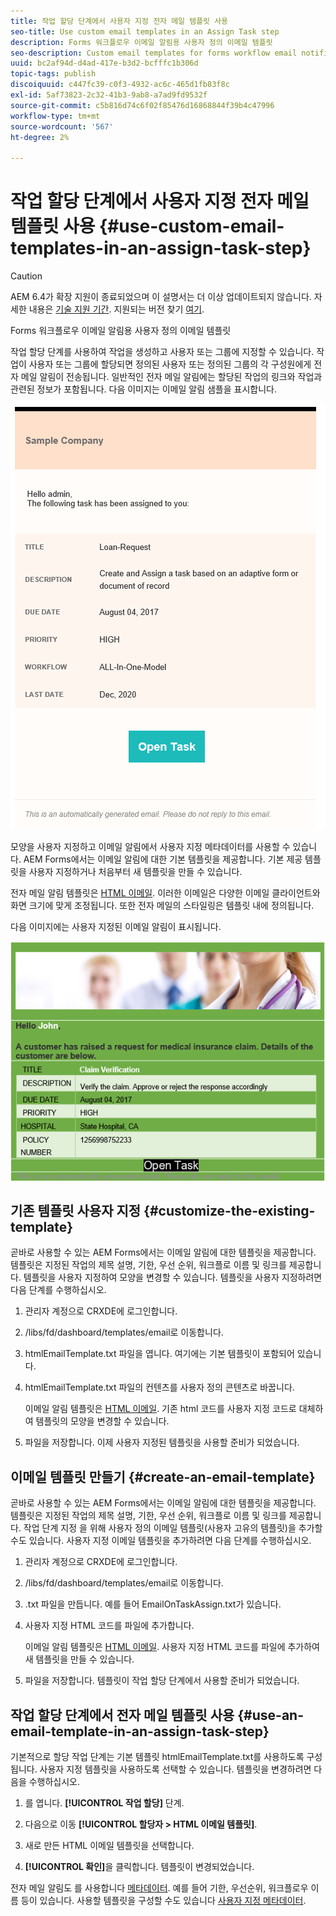```yaml
---
title: 작업 할당 단계에서 사용자 지정 전자 메일 템플릿 사용
seo-title: Use custom email templates in an Assign Task step
description: Forms 워크플로우 이메일 알림용 사용자 정의 이메일 템플릿
seo-description: Custom email templates for forms workflow email notifications
uuid: bc2af94d-d4ad-417e-b3d2-bcfffc1b306d
topic-tags: publish
discoiquuid: c447fc39-c0f3-4932-ac6c-465d1fb83f8c
exl-id: 5af73823-2c32-41b3-9ab8-a7ad9fd9532f
source-git-commit: c5b816d74c6f02f85476d16868844f39b4c47996
workflow-type: tm+mt
source-wordcount: '567'
ht-degree: 2%

---
```


# 작업 할당 단계에서 사용자 지정 전자 메일 템플릿 사용 {#use-custom-email-templates-in-an-assign-task-step}

>[!CAUTION]
>
>AEM 6.4가 확장 지원이 종료되었으며 이 설명서는 더 이상 업데이트되지 않습니다. 자세한 내용은 [기술 지원 기간](https://helpx.adobe.com/kr/support/programs/eol-matrix.html). 지원되는 버전 찾기 [여기](https://experienceleague.adobe.com/docs/).

Forms 워크플로우 이메일 알림용 사용자 정의 이메일 템플릿

작업 할당 단계를 사용하여 작업을 생성하고 사용자 또는 그룹에 지정할 수 있습니다. 작업이 사용자 또는 그룹에 할당되면 정의된 사용자 또는 정의된 그룹의 각 구성원에게 전자 메일 알림이 전송됩니다. 일반적인 전자 메일 알림에는 할당된 작업의 링크와 작업과 관련된 정보가 포함됩니다. 다음 이미지는 이메일 알림 샘플을 표시합니다.

![기본 제공 템플릿으로 이메일 알림](do-not-localize/default-email-template.png)

모양을 사용자 지정하고 이메일 알림에서 사용자 지정 메타데이터를 사용할 수 있습니다. AEM Forms에서는 이메일 알림에 대한 기본 템플릿을 제공합니다. 기본 제공 템플릿을 사용자 지정하거나 처음부터 새 템플릿을 만들 수 있습니다.

전자 메일 알림 템플릿은 [HTML 이메일](https://en.wikipedia.org/wiki/HTML_email). 이러한 이메일은 다양한 이메일 클라이언트와 화면 크기에 맞게 조정됩니다. 또한 전자 메일의 스타일링은 템플릿 내에 정의됩니다.

다음 이미지에는 사용자 지정된 이메일 알림이 표시됩니다.

![사용자 지정 템플릿을 사용한 이메일 알림](do-not-localize/customized-email.png)

## 기존 템플릿 사용자 지정 {#customize-the-existing-template}

곧바로 사용할 수 있는 AEM Forms에서는 이메일 알림에 대한 템플릿을 제공합니다. 템플릿은 지정된 작업의 제목 설명, 기한, 우선 순위, 워크플로 이름 및 링크를 제공합니다. 템플릿을 사용자 지정하여 모양을 변경할 수 있습니다. 템플릿을 사용자 지정하려면 다음 단계를 수행하십시오.

1. 관리자 계정으로 CRXDE에 로그인합니다.

1. /libs/fd/dashboard/templates/email로 이동합니다.

1. htmlEmailTemplate.txt 파일을 엽니다. 여기에는 기본 템플릿이 포함되어 있습니다.

1. htmlEmailTemplate.txt 파일의 컨텐츠를 사용자 정의 콘텐츠로 바꿉니다.

   이메일 알림 템플릿은 [HTML 이메일](https://en.wikipedia.org/wiki/HTML_email). 기존 html 코드를 사용자 지정 코드로 대체하여 템플릿의 모양을 변경할 수 있습니다.

1. 파일을 저장합니다. 이제 사용자 지정된 템플릿을 사용할 준비가 되었습니다.

## 이메일 템플릿 만들기 {#create-an-email-template}

곧바로 사용할 수 있는 AEM Forms에서는 이메일 알림에 대한 템플릿을 제공합니다. 템플릿은 지정된 작업의 제목 설명, 기한, 우선 순위, 워크플로 이름 및 링크를 제공합니다. 작업 단계 지정 을 위해 사용자 정의 이메일 템플릿(사용자 고유의 템플릿)을 추가할 수도 있습니다. 사용자 지정 이메일 템플릿을 추가하려면 다음 단계를 수행하십시오.

1. 관리자 계정으로 CRXDE에 로그인합니다.

1. /libs/fd/dashboard/templates/email로 이동합니다.

1. .txt 파일을 만듭니다. 예를 들어 EmailOnTaskAssign.txt가 있습니다.

1. 사용자 지정 HTML 코드를 파일에 추가합니다.

   이메일 알림 템플릿은 [HTML 이메일](https://en.wikipedia.org/wiki/HTML_email). 사용자 지정 HTML 코드를 파일에 추가하여 새 템플릿을 만들 수 있습니다.

1. 파일을 저장합니다. 템플릿이 작업 할당 단계에서 사용할 준비가 되었습니다.

## 작업 할당 단계에서 전자 메일 템플릿 사용 {#use-an-email-template-in-an-assign-task-step}

기본적으로 할당 작업 단계는 기본 템플릿 htmlEmailTemplate.txt를 사용하도록 구성됩니다. 사용자 지정 템플릿을 사용하도록 선택할 수 있습니다. 템플릿을 변경하려면 다음을 수행하십시오.

1. 를 엽니다. **[!UICONTROL 작업 할당]** 단계.

1. 다음으로 이동 **[!UICONTROL 할당자 > HTML 이메일 템플릿]**.

1. 새로 만든 HTML 이메일 템플릿을 선택합니다.

1. **[!UICONTROL 확인]**&#x200B;을 클릭합니다. 템플릿이 변경되었습니다.

전자 메일 알림도 를 사용합니다 [메타데이터](/help/forms/using/use-metadata-in-email-notifications.md). 예를 들어 기한, 우선순위, 워크플로우 이름 등이 있습니다. 사용할 템플릿을 구성할 수도 있습니다 [사용자 지정 메타데이터](/help/forms/using/use-metadata-in-email-notifications.md#using-custom-metadata-in-an-email-notification).

